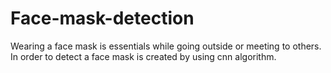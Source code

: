 # Face-mask-detection
Wearing a face mask is essentials while going outside or meeting to others.
In order to detect a face mask is created by using cnn algorithm.
